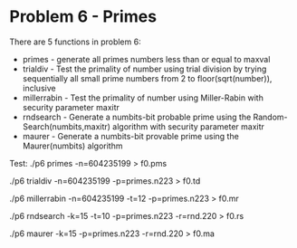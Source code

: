 # Problem 6 - Primes

There are 5 functions in problem 6:
+ primes - generate all primes numbers less than or equal to maxval
+ trialdiv - Test the primality of number using trial division by trying sequentially all small prime numbers from 2 to floor(sqrt(number)), inclusive
+ millerrabin - Test the primality of number using Miller-Rabin with security parameter maxitr
+ rndsearch - Generate a numbits-bit probable prime using the Random-Search(numbits,maxitr) algorithm with security parameter maxitr
+ maurer - Generate a numbits-bit provable prime using the Maurer(numbits) algorithm

Test:
./p6 primes -n=604235199 > f0.pms

./p6 trialdiv -n=604235199 -p=primes.n223 > f0.td

./p6 millerrabin -n=604235199 -t=12 -p=primes.n223 > f0.mr

./p6 rndsearch -k=15 -t=10 -p=primes.n223 -r=rnd.220 > f0.rs

./p6 maurer -k=15 -p=primes.n223 -r=rnd.220 > f0.ma